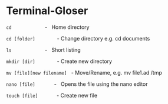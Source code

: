 # Terminal-Gloser

`cd`                        -     Home directory

`cd [folder]`               - 	  Change directory e.g. cd documents

`ls`                        -     Short listing

`mkdir [dir]`               -	    Create new directory

`mv [file][new filename]`   - 	  Move/Rename, e.g. mv file1.ad /tmp

`nano [file]`	              -     Opens the file using the nano editor

`touch [file]`              -	    Create new file
